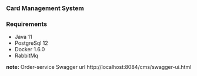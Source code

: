 ### Card Management System

### Requirements ###
- Java 11
- PostgreSql 12
- Docker 1.6.0
- RabbitMq






**note:** Order-service Swagger url
http://localhost:8084/cms/swagger-ui.html